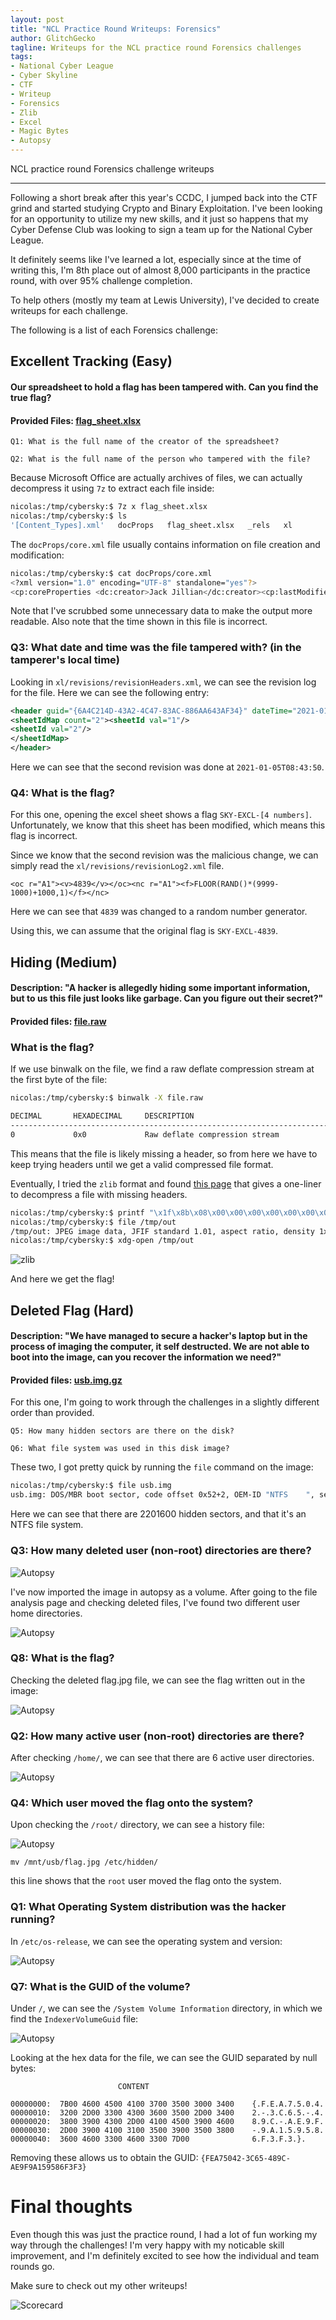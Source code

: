 ```yaml
---
layout: post
title: "NCL Practice Round Writeups: Forensics"
author: GlitchGecko
tagline: Writeups for the NCL practice round Forensics challenges
tags:
- National Cyber League
- Cyber Skyline
- CTF
- Writeup
- Forensics
- Zlib
- Excel
- Magic Bytes
- Autopsy
---
```


NCL practice round Forensics challenge writeups

---

Following a short break after this year's CCDC, I jumped back into the CTF grind and started studying Crypto and Binary Exploitation. I've been looking for an opportunity to utilize my new skills, and it just so happens that my Cyber Defense Club was looking to sign a team up for the National Cyber League.

It definitely seems like I've learned a lot, especially since at the time of writing this, I'm 8th place out of almost 8,000 participants in the practice round, with over 95% challenge completion.

To help others (mostly my team at Lewis University), I've decided to create writeups for each challenge.

The following is a list of each Forensics challenge:

## Excellent Tracking (Easy)
#### Our spreadsheet to hold a flag has been tampered with. Can you find the true flag?
#### Provided Files: [flag_sheet.xlsx](https://raw.githubusercontent.com/Glitch-Gecko/glitch-gecko.github.io/main/post_assets/NCL_Practice/flag_sheet.xlsx)

`Q1: What is the full name of the creator of the spreadsheet?`

`Q2: What is the full name of the person who tampered with the file?`

Because Microsoft Office are actually archives of files, we can actually decompress it using `7z` to extract each file inside:

```sh
nicolas:/tmp/cybersky:$ 7z x flag_sheet.xlsx
nicolas:/tmp/cybersky:$ ls
'[Content_Types].xml'   docProps   flag_sheet.xlsx   _rels   xl
```

The `docProps/core.xml` file usually contains information on file creation and modification:

```sh
nicolas:/tmp/cybersky:$ cat docProps/core.xml 
<?xml version="1.0" encoding="UTF-8" standalone="yes"?>
<cp:coreProperties <dc:creator>Jack Jillian</dc:creator><cp:lastModifiedBy>Bobert Jones</cp:lastModifiedBy></cp:coreProperties>
```

Note that I've scrubbed some unnecessary data to make the output more readable. Also note that the time shown in this file is incorrect.

### Q3: What date and time was the file tampered with? (in the tamperer's local time)

Looking in `xl/revisions/revisionHeaders.xml`, we can see the revision log for the file. Here we can see the following entry:
```xml
<header guid="{6A4C214D-43A2-4C47-83AC-886AA643AF34}" dateTime="2021-01-05T08:43:50" maxSheetId="3" userName="Bobert Jones" r:id="rId2" minRId="1">
<sheetIdMap count="2"><sheetId val="1"/>
<sheetId val="2"/>
</sheetIdMap>
</header>
```

Here we can see that the second revision was done at `2021-01-05T08:43:50`.

### Q4: What is the flag?

For this one, opening the excel sheet shows a flag `SKY-EXCL-[4 numbers]`. Unfortunately, we know that this sheet has been modified, which means this flag is incorrect.

Since we know that the second revision was the malicious change, we can simply read the `xl/revisions/revisionLog2.xml` file.

`<oc r="A1"><v>4839</v></oc><nc r="A1"><f>FLOOR(RAND()*(9999-1000)+1000,1)</f></nc>`

Here we can see that `4839` was changed to a random number generator.

Using this, we can assume that the original flag is `SKY-EXCL-4839`.

## Hiding (Medium)
#### Description: "A hacker is allegedly hiding some important information, but to us this file just looks like garbage. Can you figure out their secret?"
#### Provided files: [file.raw](https://raw.githubusercontent.com/Glitch-Gecko/glitch-gecko.github.io/main/post_assets/NCL_Practice/file.raw)

### What is the flag?

If we use binwalk on the file, we find a raw deflate compression stream at the first byte of the file:

```sh
nicolas:/tmp/cybersky:$ binwalk -X file.raw 

DECIMAL       HEXADECIMAL     DESCRIPTION
--------------------------------------------------------------------------------
0             0x0             Raw deflate compression stream
```

This means that the file is likely missing a header, so from here we have to keep trying headers until we get a valid compressed file format.

Eventually, I tried the `zlib` format and found [this page](https://unix.stackexchange.com/questions/22834/how-to-uncompress-zlib-data-in-unix) that gives a one-liner to decompress a file with missing headers.

```sh
nicolas:/tmp/cybersky:$ printf "\x1f\x8b\x08\x00\x00\x00\x00\x00\x00\x00" |cat - file.raw |gzip -dc >/tmp/out
nicolas:/tmp/cybersky:$ file /tmp/out
/tmp/out: JPEG image data, JFIF standard 1.01, aspect ratio, density 1x1, segment length 16, progressive, precision 8, 500x567, components 3
nicolas:/tmp/cybersky:$ xdg-open /tmp/out
```

![zlib](https://raw.githubusercontent.com/Glitch-Gecko/glitch-gecko.github.io/main/images/NCL_SP_2024/zlib.jpg)

And here we get the flag!

## Deleted Flag (Hard)
#### Description: "We have managed to secure a hacker's laptop but in the process of imaging the computer, it self destructed. We are not able to boot into the image, can you recover the information we need?"
#### Provided files: [usb.img.gz](https://raw.githubusercontent.com/Glitch-Gecko/glitch-gecko.github.io/main/post_assets/NCL_Practice/usb.img.gz)

For this one, I'm going to work through the challenges in a slightly different order than provided.

`Q5: How many hidden sectors are there on the disk?`

`Q6: What file system was used in this disk image?`

These two, I got pretty quick by running the `file` command on the image:

```sh
nicolas:/tmp/cybersky:$ file usb.img                                                   
usb.img: DOS/MBR boot sector, code offset 0x52+2, OEM-ID "NTFS    ", sectors/cluster 8, Media descriptor 0xf8, sectors/track 63, heads 255, hidden sectors 2201600, dos < 4.0 BootSector (0), FAT (1Y bit by descriptor); NTFS, sectors/track 63, physical drive 0x80, sectors 307199, $MFT start cluster 12800, $MFTMirror start cluster 2, bytes/RecordSegment 2^(-1*246), clusters/index block 1, serial number 050f62a22f62a08b4; contains bootstrap BOOTMGR
```

Here we can see that there are 2201600 hidden sectors, and that it's an NTFS file system.

### Q3: How many deleted user (non-root) directories are there?

![Autopsy](https://raw.githubusercontent.com/Glitch-Gecko/glitch-gecko.github.io/main/images/NCL_SP_2024/usb1.png)

I've now imported the image in autopsy as a volume. After going to the file analysis page and checking deleted files, I've found two different user home directories.

![Autopsy](https://raw.githubusercontent.com/Glitch-Gecko/glitch-gecko.github.io/main/images/NCL_SP_2024/usb2.png)

### Q8: What is the flag?

Checking the deleted flag.jpg file, we can see the flag written out in the image:

![Autopsy](https://raw.githubusercontent.com/Glitch-Gecko/glitch-gecko.github.io/main/images/NCL_SP_2024/usb3.png)

### Q2: How many active user (non-root) directories are there?

After checking `/home/`, we can see that there are 6 active user directories.

![Autopsy](https://raw.githubusercontent.com/Glitch-Gecko/glitch-gecko.github.io/main/images/NCL_SP_2024/usb4.png)

### Q4: Which user moved the flag onto the system?

Upon checking the `/root/` directory, we can see a history file:

![Autopsy](https://raw.githubusercontent.com/Glitch-Gecko/glitch-gecko.github.io/main/images/NCL_SP_2024/usb5.png)

`mv /mnt/usb/flag.jpg /etc/hidden/`

this line shows that the `root` user moved the flag onto the system.

### Q1: What Operating System distribution was the hacker running?

In `/etc/os-release`, we can see the operating system and version:

![Autopsy](https://raw.githubusercontent.com/Glitch-Gecko/glitch-gecko.github.io/main/images/NCL_SP_2024/usb6.png)
	
### Q7: What is the GUID of the volume?

Under `/`, we can see the `/System Volume Information` directory, in which we find the `IndexerVolumeGuid` file:

![Autopsy](https://raw.githubusercontent.com/Glitch-Gecko/glitch-gecko.github.io/main/images/NCL_SP_2024/usb7.png)

Looking at the hex data for the file, we can see the GUID separated by null bytes:
```hexdump
                        CONTENT

00000000:  7B00 4600 4500 4100 3700 3500 3000 3400    {.F.E.A.7.5.0.4.
00000010:  3200 2D00 3300 4300 3600 3500 2D00 3400    2.-.3.C.6.5.-.4.
00000020:  3800 3900 4300 2D00 4100 4500 3900 4600    8.9.C.-.A.E.9.F.
00000030:  2D00 3900 4100 3100 3500 3900 3500 3800    -.9.A.1.5.9.5.8.
00000040:  3600 4600 3300 4600 3300 7D00              6.F.3.F.3.}.
```

Removing these allows us to obtain the GUID:
`{FEA75042-3C65-489C-AE9F9A159586F3F3}`

# Final thoughts

Even though this was just the practice round, I had a lot of fun working my way through the challenges! I'm very happy with my noticable skill improvement, and I'm definitely excited to see how the individual and team rounds go.

Make sure to check out my other writeups!

![Scorecard](https://raw.githubusercontent.com/Glitch-Gecko/glitch-gecko.github.io/main/images/NCL_SP_2024/score.png)